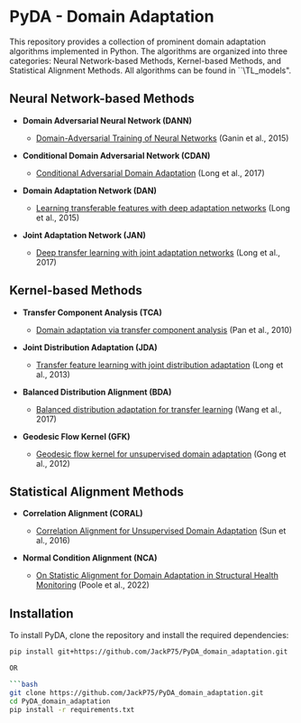# PyDA - Domain Adaptation

This repository provides a collection of prominent domain adaptation algorithms implemented in Python. The algorithms are organized into three categories: Neural Network-based Methods, Kernel-based Methods, and Statistical Alignment Methods. All algorithms can be found in ``\TL_models".

## Neural Network-based Methods

- **Domain Adversarial Neural Network (DANN)**
  - [Domain-Adversarial Training of Neural Networks](https://arxiv.org/abs/1505.07818) (Ganin et al., 2015)

- **Conditional Domain Adversarial Network (CDAN)**
  - [Conditional Adversarial Domain Adaptation](https://arxiv.org/abs/1705.10667) (Long et al., 2017)

- **Domain Adaptation Network (DAN)**
  - [Learning transferable features with deep adaptation networks](https://proceedings.mlr.press/v37/long15.pdf) (Long et al., 2015)

- **Joint Adaptation Network (JAN)**
  - [Deep transfer learning with joint adaptation networks](https://proceedings.mlr.press/v70/long17a/long17a.pdf) (Long et al., 2017)

## Kernel-based Methods

- **Transfer Component Analysis (TCA)**
  - [Domain adaptation via transfer component analysis](https://ieeexplore.ieee.org/document/5640675) (Pan et al., 2010)

- **Joint Distribution Adaptation (JDA)**
  - [Transfer feature learning with joint distribution adaptation](https://openaccess.thecvf.com/content_iccv_2013/papers/Long_Transfer_Feature_Learning_2013_ICCV_paper.pdf) (Long et al., 2013)

- **Balanced Distribution Alignment (BDA)**
  - [Balanced distribution adaptation for transfer learning](https://ieeexplore.ieee.org/document/8215613) (Wang et al., 2017)

- **Geodesic Flow Kernel (GFK)**
  - [Geodesic flow kernel for unsupervised domain adaptation](https://arxiv.org/abs/1301.6708) (Gong et al., 2012)

## Statistical Alignment Methods

- **Correlation Alignment (CORAL)**
  - [Correlation Alignment for Unsupervised Domain Adaptation](https://arxiv.org/abs/1612.01939) (Sun et al., 2016)

- **Normal Condition Alignment (NCA)**
  - [On Statistic Alignment for Domain Adaptation in Structural Health Monitoring](https://journals.sagepub.com/doi/full/10.1177/14759217221110441) (Poole et al., 2022)

## Installation

To install PyDA, clone the repository and install the required dependencies:

```bash
pip install git+https://github.com/JackP75/PyDA_domain_adaptation.git

OR

```bash
git clone https://github.com/JackP75/PyDA_domain_adaptation.git
cd PyDA_domain_adaptation
pip install -r requirements.txt
